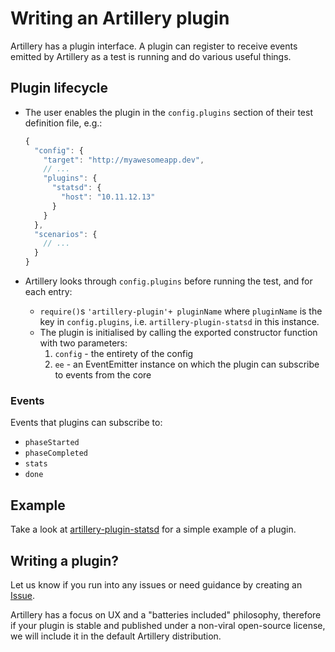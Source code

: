 # Writing an Artillery plugin

Artillery has a plugin interface. A plugin can register to receive events emitted by Artillery as a test is running and do various useful things.

## Plugin lifecycle

- The user enables the plugin in the `config.plugins` section of their test definition file, e.g.:

  ```javascript
  {
    "config": {
      "target": "http://myawesomeapp.dev",
      // ...
      "plugins": {
        "statsd": {
          "host": "10.11.12.13"
        }
      }
    },
    "scenarios": {
      // ...
    }
  }
  ```

- Artillery looks through `config.plugins` before running the test, and for each entry:
  - `require()`s `'artillery-plugin'+ pluginName` where `pluginName` is the key in `config.plugins`, i.e. `artillery-plugin-statsd` in this instance.
  - The plugin is initialised by calling the exported constructor function with two parameters:
    1. `config` - the entirety of the config
    2. `ee` - an EventEmitter instance on which the plugin can subscribe to events from the core

### Events

Events that plugins can subscribe to:

- `phaseStarted`
- `phaseCompleted`
- `stats`
- `done`

## Example

Take a look at [artillery-plugin-statsd](https://github.com/shoreditch-ops/artillery-plugin-statsd) for a simple example of a plugin.

## Writing a plugin?

Let us know if you run into any issues or need guidance by creating an [Issue](https://github.com/shoreditch-ops/artillery/issues).

Artillery has a focus on UX and a "batteries included" philosophy, therefore if your plugin is stable and published under a non-viral open-source license, we will include it in the default Artillery distribution.
